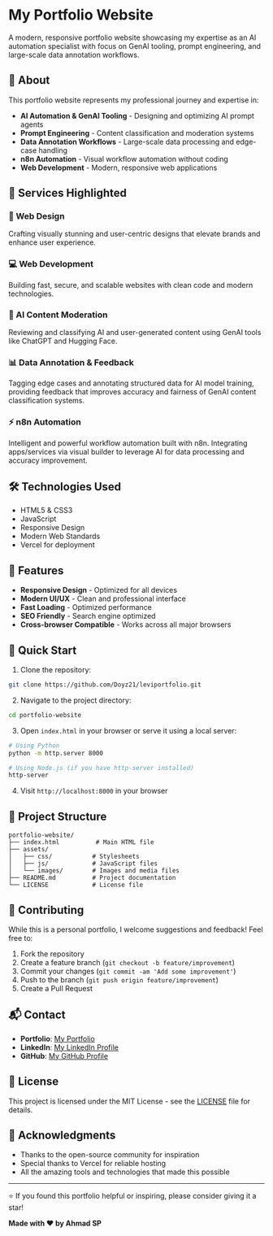 # My Portfolio Website

A modern, responsive portfolio website showcasing my expertise as an AI automation specialist with focus on GenAI tooling, prompt engineering, and large-scale data annotation workflows.

## 🚀 About

This portfolio website represents my professional journey and expertise in:

- **AI Automation & GenAI Tooling** - Designing and optimizing AI prompt agents
- **Prompt Engineering** - Content classification and moderation systems
- **Data Annotation Workflows** - Large-scale data processing and edge-case handling
- **n8n Automation** - Visual workflow automation without coding
- **Web Development** - Modern, responsive web applications

## 💼 Services Highlighted

### 🎨 Web Design
Crafting visually stunning and user-centric designs that elevate brands and enhance user experience.

### 💻 Web Development  
Building fast, secure, and scalable websites with clean code and modern technologies.

### 🤖 AI Content Moderation
Reviewing and classifying AI and user-generated content using GenAI tools like ChatGPT and Hugging Face.

### 📊 Data Annotation & Feedback
Tagging edge cases and annotating structured data for AI model training, providing feedback that improves accuracy and fairness of GenAI content classification systems.

### ⚡ n8n Automation
Intelligent and powerful workflow automation built with n8n. Integrating apps/services via visual builder to leverage AI for data processing and accuracy improvement.

## 🛠️ Technologies Used

- HTML5 & CSS3
- JavaScript
- Responsive Design
- Modern Web Standards
- Vercel for deployment

## 📱 Features

- **Responsive Design** - Optimized for all devices
- **Modern UI/UX** - Clean and professional interface  
- **Fast Loading** - Optimized performance
- **SEO Friendly** - Search engine optimized
- **Cross-browser Compatible** - Works across all major browsers

## 🚀 Quick Start

1. Clone the repository:
```bash
git clone https://github.com/Doyz21/leviportfolio.git
```

2. Navigate to the project directory:
```bash
cd portfolio-website
```

3. Open `index.html` in your browser or serve it using a local server:
```bash
# Using Python
python -m http.server 8000

# Using Node.js (if you have http-server installed)
http-server
```

4. Visit `http://localhost:8000` in your browser

## 📂 Project Structure

```
portfolio-website/
├── index.html          # Main HTML file
├── assets/
│   ├── css/           # Stylesheets
│   ├── js/            # JavaScript files
│   └── images/        # Images and media files
├── README.md          # Project documentation
└── LICENSE            # License file
```

## 🤝 Contributing

While this is a personal portfolio, I welcome suggestions and feedback! Feel free to:

1. Fork the repository
2. Create a feature branch (`git checkout -b feature/improvement`)
3. Commit your changes (`git commit -am 'Add some improvement'`)
4. Push to the branch (`git push origin feature/improvement`)
5. Create a Pull Request

## 📬 Contact

- **Portfolio**: [My Portfolio](https://leviportfolio.vercel.app)
- **LinkedIn**: [My LinkedIn Profile](https://linkedin.com/in/ahmad-sahl-p)
- **GitHub**: [My GitHub Profile](https://github.com/doyz21)

## 📄 License

This project is licensed under the MIT License - see the [LICENSE](LICENSE) file for details.

## 🙏 Acknowledgments

- Thanks to the open-source community for inspiration
- Special thanks to Vercel for reliable hosting
- All the amazing tools and technologies that made this possible

---

⭐ If you found this portfolio helpful or inspiring, please consider giving it a star!


**Made with ❤️ by Ahmad SP**

